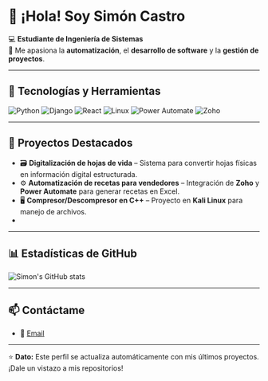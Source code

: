 # 👋 ¡Hola! Soy Simón Castro

💻 **Estudiante de Ingeniería de Sistemas**  
🔧 Me apasiona la **automatización**, el **desarrollo de software** y la **gestión de proyectos**.  

---

## 🚀 Tecnologías y Herramientas

![Python](https://img.shields.io/badge/Python-3776AB?style=for-the-badge&logo=python&logoColor=white)
![Django](https://img.shields.io/badge/Django-092E20?style=for-the-badge&logo=django&logoColor=white)
![React](https://img.shields.io/badge/React-20232A?style=for-the-badge&logo=react&logoColor=61DAFB)
![Linux](https://img.shields.io/badge/Linux-FCC624?style=for-the-badge&logo=linux&logoColor=black)
![Power Automate](https://img.shields.io/badge/Power%20Automate-0066FF?style=for-the-badge&logo=power-automate&logoColor=white)
![Zoho](https://img.shields.io/badge/Zoho-FF0000?style=for-the-badge&logo=zoho&logoColor=white)

---

## 📌 Proyectos Destacados

- 🗃 **Digitalización de hojas de vida** – Sistema para convertir hojas físicas en información digital estructurada.  
- ⚙️ **Automatización de recetas para vendedores** – Integración de **Zoho** y **Power Automate** para generar recetas en Excel.  
- 🖥 **Compresor/Descompresor en C++** – Proyecto en **Kali Linux** para manejo de archivos.  
- 

---

## 📊 Estadísticas de GitHub

![Simon's GitHub stats](https://github-readme-stats.vercel.app/api?username=SimonCastroV&show_icons=true&theme=tokyonight)

---

## 📫 Contáctame

- 📧 [Email](simonestebanc23@gmail.com)  


---

⭐ **Dato:** Este perfil se actualiza automáticamente con mis últimos proyectos. ¡Dale un vistazo a mis repositorios!
